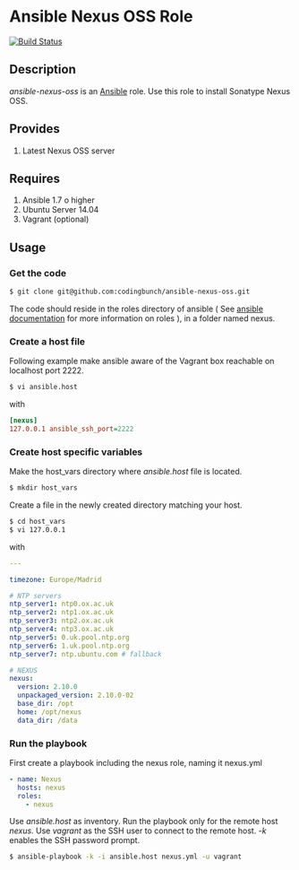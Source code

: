 # Ansible Nexus OSS Role

[![Build Status](https://travis-ci.org/maaaikoool/ansible-nexus-oss.svg?branch=master)](https://travis-ci.org/maaaikoool/ansible-nexus-oss)

## Description

*ansible-nexus-oss* is an [Ansible](http://ansible.com) role.
Use this role to install Sonatype Nexus OSS.

## Provides

1. Latest Nexus OSS server

## Requires

1. Ansible 1.7 o higher
2. Ubuntu Server 14.04
3. Vagrant (optional)

## Usage

### Get the code

```bash
$ git clone git@github.com:codingbunch/ansible-nexus-oss.git
```

The code should reside in the roles directory of ansible ( See [ansible documentation](http://docs.ansible.com/playbooks.html#roles) for more information on roles ), in a folder named nexus.

### Create a host file

Following example make ansible aware of the Vagrant box reachable on localhost port 2222.

```bash
$ vi ansible.host
```

with

```ini
[nexus]
127.0.0.1 ansible_ssh_port=2222
```

### Create host specific variables

Make the host_vars directory where *ansible.host* file is located.

```bash
$ mkdir host_vars
```

Create a file in the newly created directory matching your host.

```bash
$ cd host_vars
$ vi 127.0.0.1
```

with

```yaml
---

timezone: Europe/Madrid

# NTP servers
ntp_server1: ntp0.ox.ac.uk
ntp_server2: ntp1.ox.ac.uk
ntp_server3: ntp2.ox.ac.uk
ntp_server4: ntp3.ox.ac.uk
ntp_server5: 0.uk.pool.ntp.org
ntp_server6: 1.uk.pool.ntp.org
ntp_server7: ntp.ubuntu.com # fallback

# NEXUS
nexus:
  version: 2.10.0
  unpackaged_version: 2.10.0-02
  base_dir: /opt
  home: /opt/nexus
  data_dir: /data
```

### Run the playbook

First create a playbook including the nexus role, naming it nexus.yml

```yml
- name: Nexus
  hosts: nexus
  roles:
    - nexus
```

Use *ansible.host* as inventory. Run the playbook only for the remote host *nexus*. Use *vagrant* as the SSH user to connect to the remote host. *-k* enables the SSH password prompt.

```bash
$ ansible-playbook -k -i ansible.host nexus.yml -u vagrant
```
